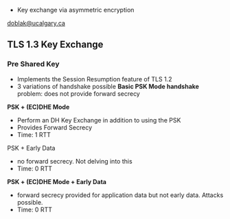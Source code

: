 - Key exchange via asymmetric encryption

doblak@ucalgary.ca


## TLS 1.3 Key Exchange


### Pre Shared Key
- Implements the Session Resumption feature of TLS 1.2
- 3 variations of handshake possible
**Basic PSK Mode handshake**
problem: does not provide forward secrecy

**PSK + (EC)DHE Mode**
- Perform an DH Key Exchange in addition to using the PSK
- Provides Forward Secrecy
- Time: 1 RTT

PSK + Early Data
- no forward secrecy. Not delving into this
- Time: 0 RTT

**PSK + (EC)DHE Mode + Early Data**
- forward secrecy provided for application data but not early data. Attacks possible.
- Time: 0 RTT